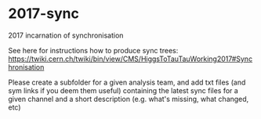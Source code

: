 # 2017-sync
2017 incarnation of synchronisation

See here for instructions how to produce sync trees: https://twiki.cern.ch/twiki/bin/view/CMS/HiggsToTauTauWorking2017#Synchronisation

Please create a subfolder for a given analysis team, and add txt files (and sym links if you deem them useful) containing the latest sync files for a given channel and a short description (e.g. what's missing, what changed, etc)
